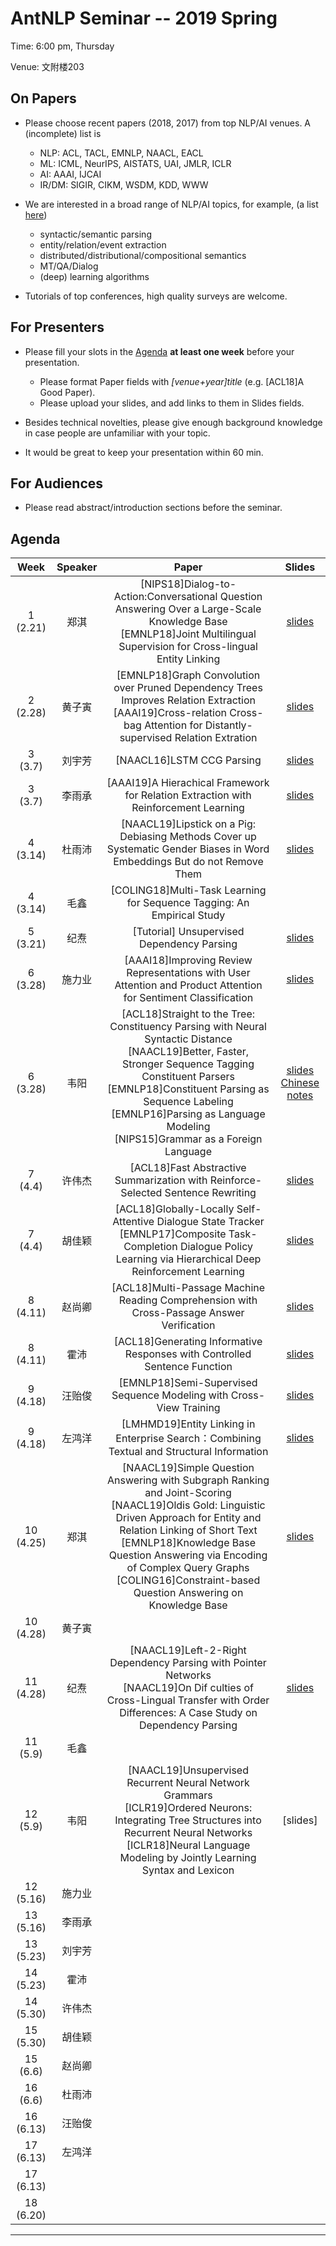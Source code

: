 # AntNLP Seminar -- 2019 Spring

Time: 6:00 pm, Thursday

Venue: 文附楼203

## On Papers

- Please choose recent papers (2018, 2017) from top NLP/AI venues. A (incomplete) list is
  - NLP: ACL, TACL, EMNLP, NAACL, EACL
  - ML:  ICML, NeurIPS, AISTATS, UAI, JMLR, ICLR
  - AI:  AAAI, IJCAI
  - IR/DM: SIGIR, CIKM, WSDM, KDD, WWW

- We are interested in a broad range of NLP/AI topics, for example, (a list [here](https://slack-files.com/T22T1UP8Q-F726RJERH-9a39cc3d9a))

  - syntactic/semantic parsing
  - entity/relation/event extraction
  - distributed/distributional/compositional semantics
  - MT/QA/Dialog
  - (deep) learning algorithms

- Tutorials of top conferences, high quality surveys are welcome.

## For Presenters

- Please fill your slots in the [Agenda](#agenda) **at least one week** before your presentation.

  - Please format Paper fields with *[venue+year]title* (e.g. [ACL18]A Good Paper).
  - Please upload your slides, and add links to them in Slides fields.
- Besides technical novelties, please give enough background knowledge in case people are unfamiliar with your topic.
- It would be great to keep your presentation within 60 min.

## For Audiences

- Please read abstract/introduction sections before the seminar.

## Agenda

| Week | Speaker | Paper                                    |                  Slides                  |
| :--: | :-----: | :--------------------------------------: | :--------------------------------------: |
| 1 (2.21) |   郑淇  | [NIPS18]Dialog-to-Action:Conversational Question Answering Over a Large-Scale Knowledge Base<br/>[EMNLP18]Joint Multilingual Supervision for Cross-lingual Entity Linking<br/> | [slides](https://github.com/AntNLP/seminar/blob/master/2019Spring/week1/antnlp190221.pptx) |
| 2 (2.28) |   黄子寅 | [EMNLP18]Graph Convolution over Pruned Dependency Trees Improves Relation Extraction<br/>[AAAI19]Cross-relation Cross-bag Attention for Distantly-supervised Relation Extration<br/> |[slides](https://github.com/AntNLP/seminar/blob/master/2019Spring/week2/go.pptx)                           |
| 3 (3.7) | 刘宇芳 | [NAACL16]LSTM CCG Parsing | [slides](https://github.com/AntNLP/seminar/blob/master/2019Spring/week3/LSTM%20CCG%20Parsing.pptx) |
| 3 (3.7) | 李雨承 | [AAAI19]A Hierachical Framework for Relation Extraction with Reinforcement Learning | [slides](https://github.com/AntNLP/seminar/blob/master/2019Spring/week3/%E8%87%AA%E7%84%B6%E8%AF%AD%E8%A8%80%E5%A4%84%E7%90%86%E8%AE%A8%E8%AE%BA%E7%89%88HRL.pdf) |
|  4 (3.14)  | 杜雨沛 | [NAACL19]Lipstick on a Pig: Debiasing Methods Cover up Systematic Gender Biases in Word Embeddings But do not Remove Them  | [slides](https://github.com/AntNLP/seminar/blob/master/2019Spring/week4/seminar_Mar.14.pdf) |
| 4 (3.14) | 毛鑫 | [COLING18]Multi-Task Learning for Sequence Tagging: An Empirical Study |        |
|  5 (3.21)  | 纪焘 | [Tutorial] Unsupervised Dependency Parsing |    [slides](https://github.com/AntNLP/seminar/blob/master/2019Spring/week5/unsupervised-parsing.pdf)    |
|  6 (3.28)   | 施力业 | [AAAI18]Improving Review Representations with User Attention and Product Attention for Sentiment Classification | [slides](https://github.com/AntNLP/seminar/blob/master/2019Spring/week6/3.21nlp.pptx) |
| 6 (3.28) | 韦阳 | [ACL18]Straight to the Tree: Constituency Parsing with Neural Syntactic Distance<br/>[NAACL19]Better, Faster, Stronger Sequence Tagging Constituent Parsers<br/>[EMNLP18]Constituent Parsing as Sequence Labeling<br/>[EMNLP16]Parsing as Language Modeling<br/>[NIPS15]Grammar as a Foreign Language | [slides](https://github.com/AntNLP/seminar/blob/master/2019Spring/week6/ConParSeqLab.pdf)<br/>[Chinese notes](https://godweiyang.com/2019/03/11/ConParSeqLab/) |
|  7 (4.4)  | 许伟杰 | [ACL18]Fast Abstractive Summarization with Reinforce-Selected Sentence Rewriting |   [slides](https://github.com/AntNLP/seminar/blob/master/2019Spring/week7/Fast_abs_rl.pptx)             |
|  7 (4.4)  | 胡佳颖 | [ACL18]Globally-Locally Self-Attentive Dialogue State Tracker<br/>[EMNLP17]Composite Task-Completion Dialogue Policy Learning via Hierarchical Deep Reinforcement Learning |                   [slides](https://github.com/AntNLP/seminar/blob/master/2019Spring/week7/%E8%AE%BA%E6%96%87%E5%88%86%E4%BA%AB4.pptx)                       |
| 8 (4.11) | 赵尚卿 | [ACL18]Multi-Passage Machine Reading Comprehension with Cross-Passage Answer Verification | [slides](https://github.com/AntNLP/seminar/blob/master/2019Spring/week8/S-Net.pdf) |
|  8 (4.11)  | 霍沛 | [ACL18]Generating Informative Responses with Controlled Sentence Function | [slides](https://github.com/AntNLP/seminar/blob/master/2019Spring/week8/%E9%9C%8D%E6%B2%9Bnlp%E8%87%AA%E7%84%B6%E8%AF%AD%E8%A8%80%E5%A4%84%E7%90%86%E8%AE%A8%E8%AE%BA%E7%8F%AD.pptx) |
| 9 (4.18)| 汪贻俊 | [EMNLP18]Semi-Supervised Sequence Modeling with Cross-View Training | [slides](https://github.com/Receiling/seminar/blob/master/2019Spring/week9/CVT.pdf) |
|  9 (4.18)  | 左鸿洋 | [LMHMD19]Entity Linking in Enterprise Search：Combining Textual and Structural Information |     [slides](https://github.com/Receiling/seminar/blob/master/2019Spring/week9/CVT.pdf)   |
| 10 (4.25) | 郑淇 | [NAACL19]Simple Question Answering with Subgraph Ranking and Joint-Scoring<br/>[NAACL19]Oldis Gold: Linguistic Driven Approach for Entity and Relation Linking of Short Text<br/>[EMNLP18]Knowledge Base Question Answering via Encoding of Complex Query Graphs<br/>[COLING16]Constraint-based Question Answering on Knowledge Base |    [slides](https://github.com/AntNLP/seminar/blob/master/2019Spring/week9/Entity%20linking%20in%20Enterprise%20search.pptx)    |
|  10 (4.28)  | 黄子寅 |   |   |
| 11 (4.28) | 纪焘 | [NAACL19]Left-2-Right Dependency Parsing with Pointer Networks<br/>[NAACL19]On Dif culties of Cross-Lingual Transfer with Order Differences: A Case Study on Dependency Parsing | [slides](https://github.com/AntNLP/seminar/blob/master/2019Spring/week11/naacl19_dep_parsing.pdf) |
|  11 (5.9)  | 毛鑫 |       |                                          |
| 12 (5.9) | 韦阳 | [NAACL19]Unsupervised Recurrent Neural Network Grammars<br/>[ICLR19]Ordered Neurons: Integrating Tree Structures into Recurrent Neural Networks<br/>[ICLR18]Neural Language Modeling by Jointly Learning Syntax and Lexicon | [slides] |
|  12 (5.16)  | 施力业 |       |                                          |
| 13 (5.16)| 李雨承  |       | |
|  13 (5.23)  | 刘宇芳 |       |                                          |
| 14 (5.23) | 霍沛 |       | |
|  14 (5.30)  | 许伟杰 |       |                                          |
| 15 (5.30) | 胡佳颖 |       | |
|  15 (6.6)  | 赵尚卿 |       |                                          |
| 16 (6.6)  | 杜雨沛 |       | |
| 16 (6.13) | 汪贻俊 |                       |                                          |
| 17 (6.13) | 左鸿洋 |  | |
| 17 (6.13) |    |                |                                          |
| 18 (6.20) | | ||

---
